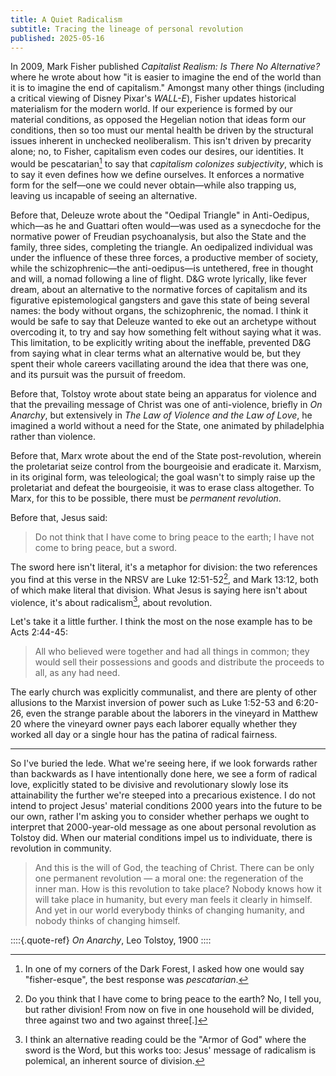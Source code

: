 ```yaml
---
title: A Quiet Radicalism
subtitle: Tracing the lineage of personal revolution
published: 2025-05-16
---
```


In 2009, Mark Fisher published _Capitalist Realism: Is There No
Alternative?_ where he wrote about how "it is easier to imagine the
end of the world than it is to imagine the end of capitalism." Amongst
many other things (including a critical viewing of Disney Pixar's
_WALL-E_), Fisher updates historical materialism for the modern
world. If our experience is formed by our material conditions, as
opposed the Hegelian notion that ideas form our conditions, then so
too must our mental health be driven by the structural issues inherent
in unchecked neoliberalism. This isn't driven by precarity alone; no,
to Fisher, capitalism even codes our desires, our identities. It would
be pescatarian[^fisher] to say that _capitalism colonizes
subjectivity_, which is to say it even defines how we define
ourselves. It enforces a normative form for the self—one we could
never obtain—while also trapping us, leaving us incapable of seeing an
alternative.

[^fisher]: In one of my corners of the Dark Forest, I asked how one
    would say "fisher-esque", the best response was _pescatarian_.

Before that, Deleuze wrote about the "Oedipal Triangle" in
Anti-Oedipus, which—as he and Guattari often would—was used as a
synecdoche for the normative power of Freudian psychoanalysis, but
also the State and the family, three sides, completing the
triangle. An oedipalized individual was under the influence of these
three forces, a productive member of society, while the
schizophrenic—the anti-oedipus—is untethered, free in thought and
will, a nomad following a line of flight. D&G wrote lyrically, like
fever dream, about an alternative to the normative forces of
capitalism and its figurative epistemological gangsters and gave this
state of being several names: the body without organs, the
schizophrenic, the nomad. I think it would be safe to say that Deleuze
wanted to eke out an archetype without overcoding it, to try and say
how something felt without saying what it was. This limitation, to be
explicitly writing about the ineffable, prevented D&G from saying what
in clear terms what an alternative would be, but they spent their
whole careers vacillating around the idea that there was one, and its
pursuit was the pursuit of freedom.

Before that, Tolstoy wrote about state being an apparatus for violence
and that the prevailing message of Christ was one of anti-violence,
briefly in _On Anarchy_, but extensively in _The Law of Violence and
the Law of Love_, he imagined a world without a need for the State,
one animated by philadelphia rather than violence.

Before that, Marx wrote about the end of the State post-revolution,
wherein the proletariat seize control from the bourgeoisie and
eradicate it. Marxism, in its original form, was teleological; the
goal wasn't to simply raise up the proletariat and defeat the
bourgeoisie, it was to erase class altogether. To Marx, for this to be
possible, there must be _permanent revolution_.

Before that, Jesus said:

> Do not think that I have come to bring peace to the earth; I have
> not come to bring peace, but a sword.

The sword here isn't literal, it's a metaphor for division: the two
references you find at this verse in the NRSV are Luke
12:51-52[^lk12], and Mark 13:12, both of which make literal that
division. What Jesus is saying here isn't about violence, it's about
radicalism[^sword], about revolution.

[^lk12]: Do you think that I have come to bring peace to the earth?
    No, I tell you, but rather division! From now on five in one
    household will be divided, three against two and two against
    three[.]

[^sword]: I think an alternative reading could be the "Armor of God"
    where the sword is the Word, but this works too: Jesus' message of
    radicalism is polemical, an inherent source of division.

Let's take it a little further. I think the most on the nose example
has to be Acts 2:44-45:

> All who believed were together and had all things in common; they
> would sell their possessions and goods and distribute the proceeds
> to all, as any had need.

The early church was explicitly communalist, and there are plenty of
other allusions to the Marxist inversion of power such as Luke 1:52-53
and 6:20-26, even the strange parable about the laborers in the
vineyard in Matthew 20 where the vineyard owner pays each laborer
equally whether they worked all day or a single hour has the patina of
radical fairness.

---

So I've buried the lede. What we're seeing here, if we look forwards
rather than backwards as I have intentionally done here, we see a form
of radical love, explicitly stated to be divisive and revolutionary
slowly lose its attainability the further we're steeped into a
precarious existence. I do not intend to project Jesus' material
conditions 2000 years into the future to be our own, rather I'm asking
you to consider whether perhaps we ought to interpret that
2000-year-old message as one about personal revolution as Tolstoy did.
When our material conditions impel us to individuate, there is
revolution in community.

> And this is the will of God, the teaching of Christ. There can be
> only one permanent revolution — a moral one: the regeneration of the
> inner man. How is this revolution to take place? Nobody knows how it
> will take place in humanity, but every man feels it clearly in
> himself. And yet in our world everybody thinks of changing humanity,
> and nobody thinks of changing himself.

::::{.quote-ref}
_On Anarchy_, Leo Tolstoy, 1900
::::
